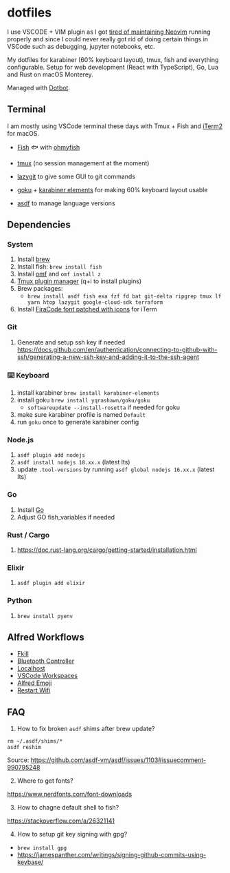 # dotfiles

I use VSCODE + VIM plugin as I got [tired of maintaining Neovim](https://filiphalas.com/from-neovim-back-to-vscode) running properly and since I could never really got rid of doing certain things in VSCode such as debugging, jupyter notebooks, etc.

My dotfiles for karabiner (60% keyboard layout), tmux, fish and everything configurable.
Setup for web development (React with TypeScript), Go, Lua and Rust on macOS Monterey.

Managed with [Dotbot](https://github.com/anishathalye/dotbot).

## Terminal

I am mostly using VSCode terminal these days with Tmux + Fish and [iTerm2](https://github.com/gnachman/iTerm2) for macOS.

- [Fish](https://github.com/fish-shell/fish-shell) 🐟 with [ohmyfish](https://github.com/oh-my-fish/oh-my-fish)

- [tmux](https://github.com/tmux/tmux) (no session management at the moment)

- [lazygit](https://github.com/jesseduffield/lazygit) to give some GUI to git commands

- [goku](https://github.com/yqrashawn/GokuRakuJoudo/) + [karabiner elements](https://karabiner-elements.pqrs.org/) for making 60% keyboard layout usable

- [asdf](https://github.com/asdf-vm/asdf) to manage language versions

<!-- - [Finicky](https://github.com/johnste/finicky) as default browser proxy to separate work from personal browsing -->

## Dependencies

### System

1. Install [brew](https://brew.sh/)
2. Install fish: `brew install fish`
3. Install [omf](https://github.com/oh-my-fish/oh-my-fish) and `omf install z`
4. [Tmux plugin manager](https://github.com/tmux-plugins/tpm) (q+i to install plugins)
5. Brew packages:
    - `brew install asdf fish exa fzf fd bat git-delta ripgrep tmux lf yarn htop lazygit google-cloud-sdk terraform`
6. Install [FiraCode font patched with icons](https://github.com/ryanoasis/nerd-fonts/blob/master/patched-fonts/FiraCode/Retina/FiraCodeNerdFont-Retina.ttf) for iTerm

### Git
1. Generate and setup ssh key if needed https://docs.github.com/en/authentication/connecting-to-github-with-ssh/generating-a-new-ssh-key-and-adding-it-to-the-ssh-agent

### ⌨️ Keyboard
1. install karabiner `brew install karabiner-elements`
2. install goku `brew install yqrashawn/goku/goku`
    - `softwareupdate --install-rosetta` if needed for goku
3. make sure karabiner profile is named `Default`
4. run `goku` once to generate karabiner config

### Node.js
1. `asdf plugin add nodejs`
2. `asdf install nodejs 18.xx.x` (latest lts)
3. update `.tool-versions` by running `asdf global nodejs 16.xx.x` (latest lts)

### Go
1. Install [Go](https://go.dev/doc/install)
2. Adjust GO fish_variables if needed

### Rust / Cargo
1. https://doc.rust-lang.org/cargo/getting-started/installation.html

### Elixir
1. `asdf plugin add elixir`

### Python
1. `brew install pyenv`
<!-- 2. optional `yarn global add pyright` -->

## Alfred Workflows

- [Fkill](https://github.com/SamVerschueren/alfred-fkill)
- [Bluetooth Controller](https://github.com/vegardinho/alfred_bluetooth_controller)
- [Localhost](https://github.com/mhanberg/alfred-localhost)
- [VSCode Workspaces](https://github.com/phartenfeller/alfred-vscode-workspaces)
- [Alfred Emoji](https://github.com/jsumners/alfred-emoji)
- [Restart Wifi](https://github.com/AugustusZ/alfred-workflows)

## FAQ
1. How to fix broken `asdf` shims after brew update?

```
rm ~/.asdf/shims/*
asdf reshim
```

Source: https://github.com/asdf-vm/asdf/issues/1103#issuecomment-990795248

2. Where to get fonts?

https://www.nerdfonts.com/font-downloads

3. How to chagne default shell to fish?

https://stackoverflow.com/a/26321141

4. How to setup git key signing with gpg?

- `brew install gpg`
- https://jamespanther.com/writings/signing-github-commits-using-keybase/
